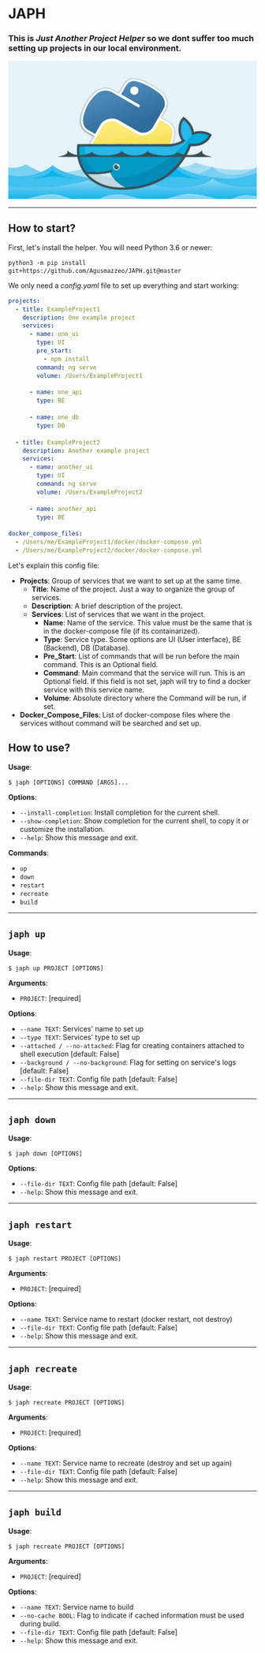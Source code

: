 # JAPH

### This is _Just Another Project Helper_ so we dont suffer too much setting up projects in our local environment.

![alt text](docker+python.png)

---

## How to start?

First, let's install the helper. You will need Python 3.6 or newer:

```
python3 -m pip install git+https://github.com/Agusmazzeo/JAPH.git@master
```

We only need a _config.yaml_ file to set up everything and start working:

```yaml
projects:
  - title: ExampleProject1
    description: One example project
    services:
      - name: one_ui
        type: UI
        pre_start:
          - npm install
        command: ng serve
        volume: /Users/ExampleProject1

      - name: one_api
        type: BE

      - name: one_db
        type: DB

  - title: ExampleProject2
    description: Another example project
    services:
      - name: another_ui
        type: UI
        command: ng serve
        volume: /Users/ExampleProject2

      - name: another_api
        type: BE

docker_compose_files:
  - /Users/me/ExampleProject1/docker/docker-compose.yml
  - /Users/me/ExampleProject2/docker/docker-compose.yml
```

Let's explain this config file:

- **Projects**: Group of services that we want to set up at the same time.
  - **Title**: Name of the project. Just a way to organize the group of services.
  - **Description**: A brief description of the project.
  - **Services**: List of services that we want in the project.
    - **Name**: Name of the service. This value must be the same that is in the docker-compose file (if its containarized).
    - **Type**: Service type. Some options are UI (User interface), BE (Backend), DB (Database).
    - **Pre_Start**: List of commands that will be run before the main command. This is an Optional field.
    - **Command**: Main command that the service will run. This is an Optional field. If this field is not set, japh will try to find a docker service with this service name.
    - **Volume**: Absolute directory where the Command will be run, if set.
- **Docker_Compose_Files**: List of docker-compose files where the services without command will be searched and set up.

## How to use?

**Usage**:

```console
$ japh [OPTIONS] COMMAND [ARGS]...
```

**Options**:

- `--install-completion`: Install completion for the current shell.
- `--show-completion`: Show completion for the current shell, to copy it or customize the installation.
- `--help`: Show this message and exit.

**Commands**:

- `up`
- `down`
- `restart`
- `recreate`
- `build`

---

## `japh up`

**Usage**:

```console
$ japh up PROJECT [OPTIONS]
```

**Arguments**:

- `PROJECT`: [required]

**Options**:

- `--name TEXT`: Services' name to set up
- `--type TEXT`: Services' type to set up
- `--attached / --no-attached`: Flag for creating containers attached to shell execution [default: False]
- `--background / --no-background`: Flag for setting on service's logs [default: False]
- `--file-dir TEXT`: Config file path [default: False]
- `--help`: Show this message and exit.

---

## `japh down`

**Usage**:

```console
$ japh down [OPTIONS]
```

**Options**:

- `--file-dir TEXT`: Config file path [default: False]
- `--help`: Show this message and exit.

---

## `japh restart`

**Usage**:

```console
$ japh restart PROJECT [OPTIONS]
```

**Arguments**:

- `PROJECT`: [required]

**Options**:

- `--name TEXT`: Service name to restart (docker restart, not destroy)
- `--file-dir TEXT`: Config file path [default: False]
- `--help`: Show this message and exit.

---

## `japh recreate`

**Usage**:

```console
$ japh recreate PROJECT [OPTIONS]
```

**Arguments**:

- `PROJECT`: [required]

**Options**:

- `--name TEXT`: Service name to recreate (destroy and set up again)
- `--file-dir TEXT`: Config file path [default: False]
- `--help`: Show this message and exit.

---

## `japh build`

**Usage**:

```console
$ japh recreate PROJECT [OPTIONS]
```

**Arguments**:

- `PROJECT`: [required]

**Options**:

- `--name TEXT`: Service name to build
- `--no-cache BOOL`: Flag to indicate if cached information must be used during build.
- `--file-dir TEXT`: Config file path [default: False]
- `--help`: Show this message and exit.
